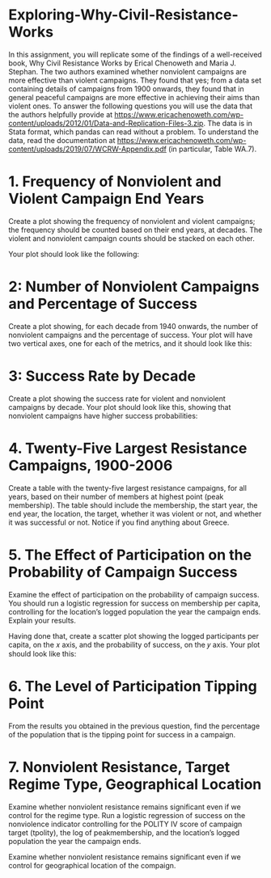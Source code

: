 # Exploring-Why-Civil-Resistance-Works
In this assignment, you will replicate some of the findings of a well-received book, Why Civil Resistance Works by Erical Chenoweth and Maria J. Stephan. The two authors examined whether nonviolent campaigns are more effective than violent campaigns. They found that yes; from a data set containing details of campaigns from 1900 onwards, they found that in general peaceful campaigns are more effective in achieving their aims than violent ones.  To answer the following questions you will use the data that the authors helpfully provide at https://www.ericachenoweth.com/wp-content/uploads/2012/01/Data-and-Replication-Files-3.zip. The data is in Stata format, which pandas can read without a problem. To understand the data, read the documentation at https://www.ericachenoweth.com/wp-content/uploads/2019/07/WCRW-Appendix.pdf (in particular, Table WA.7).

# 1. Frequency of Nonviolent and Violent Campaign End Years
Create a plot showing the frequency of nonviolent and violent campaigns; the frequency should be counted based on their end years, at decades. The violent and nonviolent campaign counts should be stacked on each other.

Your plot should look like the following:


# 2: Number of Nonviolent Campaigns and Percentage of Success
Create a plot showing, for each decade from 1940 onwards, the number of nonviolent campaigns and the percentage of success. Your plot will have two vertical axes, one for each of the metrics, and it should look like this:


# 3: Success Rate by Decade
Create a plot showing the success rate for violent and nonviolent campaigns by decade. Your plot should look like this, showing that nonviolent campaigns have higher success probabilities:


# 4. Twenty-Five Largest Resistance Campaigns, 1900-2006
Create a table with the twenty-five largest resistance campaigns, for all years, based on their number of members at highest point (peak membership). The table should include the membership, the start year, the end year, the location, the target, whether it was violent or not, and whether it was successful or not. Notice if you find anything about Greece.

# 5. The Effect of Participation on the Probability of Campaign Success
Examine the effect of participation on the probability of campaign success. You should run a logistic regression for success on membership per capita, controlling for the location’s logged population the year the campaign ends. Explain your results.

Having done that, create a scatter plot showing the logged participants per capita, on the 𝑥 axis, and the probability of success, on the 𝑦 axis. Your plot should look like this:


# 6. The Level of Participation Tipping Point
From the results you obtained in the previous question, find the percentage of the population that is the tipping point for success in a campaign.

# 7. Nonviolent Resistance, Target Regime Type, Geographical Location
Examine whether nonviolent resistance remains significant even if we control for the regime type. Run a logistic regression of success on the nonviolence indicator controlling for the POLITY IV score of campaign target (tpolity), the log of peakmembership, and the location’s logged population the year the campaign ends.

Examine whether nonviolent resistance remains significant even if we control for geographical location of the compaign.
